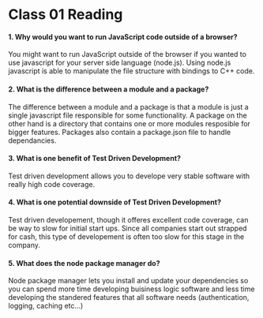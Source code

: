# Class 01 Reading

#### 1. Why would you want to run JavaScript code outside of a browser?

You might want to run JavaScript outside of the browser if you wanted to use javascript for your server side language (node.js). Using node.js javascript is able to manipulate the file structure with bindings to C++ code.

#### 2. What is the difference between a module and a package?

The difference between a module and a package is that a module is just a single javascript file responsible for some functionality. A package on the other hand is a directory that contains one or more modules resposible for bigger features. Packages also contain a package.json file to handle dependancies.

#### 3. What is one benefit of Test Driven Development?

Test driven development allows you to develope very stable software with really high code coverage.

#### 4. What is one potential downside of Test Driven Development?

Test driven developement, though it offeres excellent code coverage, can be way to slow for initial start ups. Since all companies start out strapped for cash, this type of developement is often too slow for this stage in the company.

#### 5. What does the node package manager do?

Node package manager lets you install and update your dependencies so you can spend more time developing buisiness logic software and less time developing the standered features that all software needs (authentication, logging, caching etc...)
